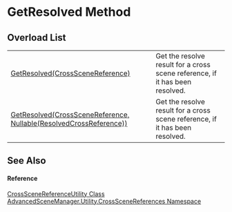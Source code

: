 # GetResolved Method


## Overload List
<table>
<tr>
<td><a href="M_AdvancedSceneManager_Utility_CrossSceneReferences_CrossSceneReferenceUtility_GetResolved">GetResolved(CrossSceneReference)</a></td>
<td>Get the resolve result for a cross scene reference, if it has been resolved.</td></tr>
<tr>
<td><a href="M_AdvancedSceneManager_Utility_CrossSceneReferences_CrossSceneReferenceUtility_GetResolved_1">GetResolved(CrossSceneReference, Nullable(ResolvedCrossReference))</a></td>
<td>Get the resolve result for a cross scene reference, if it has been resolved.</td></tr>
</table>

## See Also


#### Reference
<a href="T_AdvancedSceneManager_Utility_CrossSceneReferences_CrossSceneReferenceUtility">CrossSceneReferenceUtility Class</a>  
<a href="N_AdvancedSceneManager_Utility_CrossSceneReferences">AdvancedSceneManager.Utility.CrossSceneReferences Namespace</a>  
